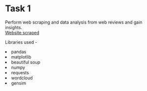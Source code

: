 # Task 1
Perform web scraping and data analysis from web reviews and gain insights.<br>
[Website scraped](https://www.airlinequality.com/seat-reviews/british-airways)<br>

Libraries used - 
<li> pandas
<li> matplotlib
<li> beautiful soup
<li> numpy
<li> requests
<li> wordcloud
<li> gensim